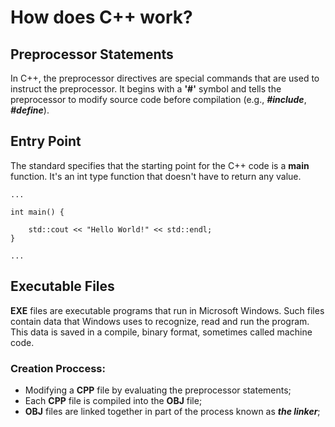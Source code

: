 # How does C++ work?

## Preprocessor Statements
In C++, the preprocessor directives are special commands that are used to instruct the preprocessor. It begins with a **'#'** symbol and tells the preprocessor to modify source code before compilation (e.g., ***#include***, ***#define***). 

## Entry Point
The standard specifies that the starting point for the C++ code is a **main** function. It's an int type function that doesn't have to return any value.
```
...

int main() {

    std::cout << "Hello World!" << std::endl;
}

...
```

## Executable Files
**EXE** files are executable programs that run in Microsoft Windows. Such files contain data that Windows uses to recognize, read and run the program. This data is saved in a compile, binary format, sometimes called machine code.

### Creation Proccess:
- Modifying a **CPP** file by evaluating the preprocessor statements; 
- Each **CPP** file is compiled into the **OBJ** file;
- **OBJ** files are linked together in part of the process known as ***the linker***;
